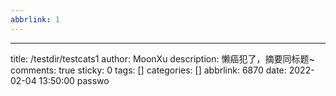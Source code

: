 ```yaml
---
abbrlink: 1
---
```

---
title: /testdir/testcats1
author: MoonXu
description: 懒癌犯了，摘要同标题~
comments: true
sticky: 0
tags: []
categories: []
abbrlink: 6870
date: 2022-02-04 13:50:00
passwo